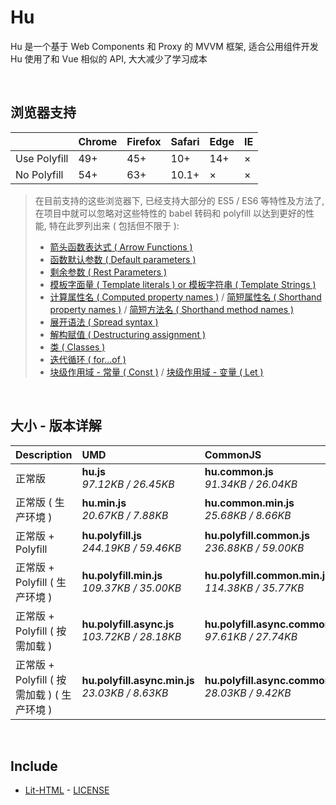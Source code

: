 # Hu
Hu 是一个基于 Web Components 和 Proxy 的 MVVM 框架, 适合公用组件开发<br>
Hu 使用了和 Vue 相似的 API, 大大减少了学习成本

<br>

## 浏览器支持

|              | Chrome | Firefox | Safari | Edge | IE |
| :-           | :-     | :-      | :-     | :-   | :- |
| Use Polyfill | 49+    | 45+     | 10+    | 14+  | ×  |
| No Polyfill  | 54+    | 63+     | 10.1+  | ×    | ×  |

> 在目前支持的这些浏览器下, 已经支持大部分的 ES5 / ES6 等特性及方法了,<br>
> 在项目中就可以忽略对这些特性的 babel 转码和 polyfill 以达到更好的性能, 特在此罗列出来 ( 包括但不限于 ): <br>
  > - [箭头函数表达式 ( Arrow Functions )](https://developer.mozilla.org/zh-CN/docs/Web/JavaScript/Reference/Functions/Arrow_functions)
  > - [函数默认参数 ( Default parameters )](https://developer.mozilla.org/zh-CN/docs/Web/JavaScript/Reference/Functions/Default_parameters)
  > - [剩余参数 ( Rest Parameters )](https://developer.mozilla.org/zh-CN/docs/Web/JavaScript/Reference/Functions/Rest_parameters)
  > - [模板字面量 ( Template literals ) or 模板字符串 ( Template Strings )](https://developer.mozilla.org/zh-CN/docs/Web/JavaScript/Reference/template_strings)
  > - [计算属性名 ( Computed property names )](https://developer.mozilla.org/zh-CN/docs/Web/JavaScript/Reference/Operators/Object_initializer#计算属性名) / [简短属性名 ( Shorthand property names )](https://developer.mozilla.org/zh-CN/docs/Web/JavaScript/Reference/Operators/Object_initializer#属性定义) / [简短方法名 ( Shorthand method names )](https://developer.mozilla.org/zh-CN/docs/Web/JavaScript/Reference/Operators/Object_initializer#方法定义)
  > - [展开语法 ( Spread syntax )](https://developer.mozilla.org/zh-CN/docs/Web/JavaScript/Reference/Operators/Spread_syntax)
  > - [解构赋值 ( Destructuring assignment )](https://developer.mozilla.org/zh-CN/docs/Web/JavaScript/Reference/Operators/Destructuring_assignment)
  > - [类 ( Classes )](https://developer.mozilla.org/zh-CN/docs/Web/JavaScript/Reference/Classes)
  > - [迭代循环 ( for...of )](https://developer.mozilla.org/zh-CN/docs/Web/JavaScript/Reference/Statements/for...of)
  > - [块级作用域 - 常量 ( Const )](https://developer.mozilla.org/zh-CN/docs/Web/JavaScript/Reference/Statements/const) / [块级作用域 - 变量 ( Let )](https://developer.mozilla.org/zh-CN/docs/Web/JavaScript/Reference/Statements/let)

<br>

## 大小 - 版本详解
| Description | UMD | CommonJS | ES Module |
| :- | :- | :- | :- |
| 正常版 | **hu.js**<br>*97.12KB / 26.45KB* | **hu.common.js**<br>*91.34KB / 26.04KB* | **hu.esm.js**<br>*91.32KB / 26.02KB* |
| 正常版 ( 生产环境 ) | **hu.min.js**<br>*20.67KB / 7.88KB* | **hu.common.min.js**<br>*25.68KB / 8.66KB* | **hu.esm.min.js**<br>*20.51KB / 7.81KB* |
| 正常版 + Polyfill | **hu.polyfill.js**<br>*244.19KB / 59.46KB* | **hu.polyfill.common.js**<br>*236.88KB / 59.00KB* | **hu.polyfill.esm.js**<br>*236.86KB / 58.98KB* |
| 正常版 + Polyfill ( 生产环境 ) | **hu.polyfill.min.js**<br>*109.37KB / 35.00KB* | **hu.polyfill.common.min.js**<br>*114.38KB / 35.77KB* | **hu.polyfill.esm.min.js**<br>*109.20KB / 34.93KB* |
| 正常版 + Polyfill ( 按需加载 ) | **hu.polyfill.async.js**<br>*103.72KB / 28.18KB* | **hu.polyfill.async.common.js**<br>*97.61KB / 27.74KB* | **hu.polyfill.async.esm.js**<br>*97.59KB / 27.72KB* |
| 正常版 + Polyfill ( 按需加载 ) ( 生产环境 ) | **hu.polyfill.async.min.js**<br>*23.03KB / 8.63KB* | **hu.polyfill.async.common.min.js**<br>*28.03KB / 9.42KB* | **hu.polyfill.async.esm.min.js**<br>*22.86KB / 8.56KB* |

<br>

## Include
  - [Lit-HTML](https://github.com/Polymer/lit-html) \- [LICENSE](https://github.com/Polymer/lit-html/blob/master/LICENSE)